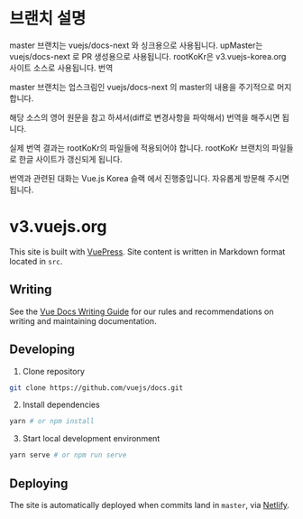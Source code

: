 # 브랜치 설명

master 브랜치는 vuejs/docs-next 와 싱크용으로 사용됩니다.
upMaster는 vuejs/docs-next 로 PR 생성용으로 사용됩니다.
rootKoKr은 v3.vuejs-korea.org 사이트 소스로 사용됩니다.
번역

master 브랜치는 업스크림인 vuejs/docs-next 의 master의 내용을 주기적으로 머지 합니다.

해당 소스의 영어 원문을 참고 하셔서(diff로 변경사항을 파악해서) 번역을 해주시면 됩니다.

실제 번역 결과는 rootKoKr의 파일들에 적용되어야 합니다. rootKoKr 브랜치의 파일들로 한글 사이트가 갱신되게 됩니다.

번역과 관련된 대화는 Vue.js Korea 슬랙 에서 진행중입니다. 자유롭게 방문해 주시면 됩니다.

# v3.vuejs.org

This site is built with [VuePress](https://vuepress.vuejs.org/). Site content is written in Markdown format located in `src`.

## Writing

See the [Vue Docs Writing Guide](https://v3.vuejs.org/guide/writing-guide.html) for our rules and recommendations on writing and maintaining documentation.

## Developing

1. Clone repository

```bash
git clone https://github.com/vuejs/docs.git
```

2. Install dependencies

```bash
yarn # or npm install
```

3. Start local development environment

```bash
yarn serve # or npm run serve
```

## Deploying

The site is automatically deployed when commits land in `master`, via [Netlify](https://www.netlify.com/).
